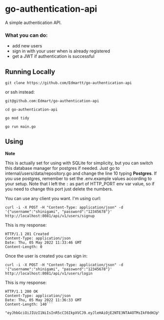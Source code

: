 # go-authentication-api

A simple authentication API.

### What you can do:
- add new users
- sign in with your user when is already registered
- get a JWT if authentication is successful

## Running Locally

```
git clone https://github.com/Edmartt/go-authentication-api
```


or ssh instead:


```
git@github.com:Edmart/go-authentication-api
```


```
cd go-authentication-api
```

```
go mod tidy
```

```
go run main.go
```


## Using

**Note**

This is actually set for using with SQLite for simplicity, but you can switch this database manager for postgres if needed. Just go to internal/users/data/repository.go and change the line 10 typing **Postgres**. If you use postgres, remember to set the .env.example values according to your setup. Note that I left the `:` as part of HTTP_PORT env var value, so if you need to change this port just delete the numbers.

You can use any client you want. I'm using curl:

```
curl -i -X POST -H "Content-Type: application/json" -d '{"username":"shinigami", "password":"12345678"}' http://localhost:8081/api/v1/users/signup
```

This is my response:

```
HTTP/1.1 201 Created
Content-Type: application/json
Date: Thu, 05 May 2022 11:33:46 GMT
Content-Length: 0
```

Once the user is created you can sign in:

```
curl -i -X POST -H "Content-Type: application/json" -d '{"username":"shinigami", "password":"12345678"}' http://localhost:8081/api/v1/users/login
```

This is my response:

```
HTTP/1.1 200 OK
Content-Type: application/json
Date: Thu, 05 May 2022 11:36:33 GMT
Content-Length: 140```

"eyJhbGciOiJIUzI1NiIsInR5cCI6IkpXVCJ9.eyJleHAiOjE2NTE3NTA4OTMsIkF0dHJpYnV0ZSI6InNoaW5pZ2FtaSJ9.njMWOvu6PBusDZt9k9lyfIRGRBvCo61Mm_jg6xhFPL0"
